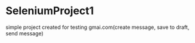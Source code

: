 # SeleniumProject1
simple project created for testing gmai.com(create message, save to draft, send message)
